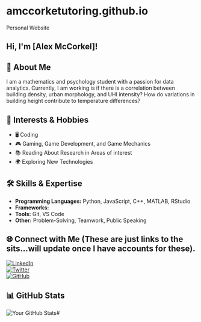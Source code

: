# amccorketutoring.github.io
Personal Website

## Hi, I'm [Alex McCorkel]!

## 🌟 About Me
I am a mathematics and psychology student with a passion for data analytics. Currently, I am working is if there is a correlation between building density, urban morphology, and UHI intensity? How do variations in building height contribute to temperature differences?


## 🚀 Interests & Hobbies
- 🖥️ Coding  
- 🎮 Gaming, Game Development, and Game Mechanics 
- 📚 Reading About Research in Areas of interest
- 🌍 Exploring New Technologies  

## 🛠 Skills & Expertise
- **Programming Languages:** Python, JavaScript, C++, MATLAB, RStudio
- **Frameworks:**  
- **Tools:** Git, VS Code  
- **Other:** Problem-Solving, Teamwork, Public Speaking  

## 🌐 Connect with Me (These are just links to the sits...will update once I have accounts for these). 
[![LinkedIn](https://img.shields.io/badge/LinkedIn-blue?style=flat&logo=linkedin)](https://www.linkedin.com/in/yourusername)  
[![Twitter](https://img.shields.io/badge/Twitter-blue?style=flat&logo=twitter)](https://twitter.com/yourusername)  
[![GitHub](https://img.shields.io/badge/GitHub-black?style=flat&logo=github)](https://github.com/yourusername)  

## 📊 GitHub Stats
![Your GitHub Stats](https://github-readme-stats.vercel.app/api?username=yourusername&show_icons=true&theme=dark)#
